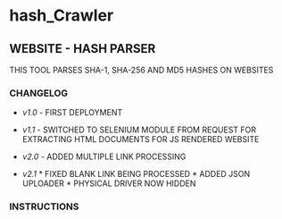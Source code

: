 # hash_Crawler
## WEBSITE - HASH PARSER
THIS TOOL PARSES SHA-1, SHA-256 AND MD5 HASHES ON WEBSITES

### CHANGELOG 
* *v1.0* - FIRST DEPLOYMENT
* *v1.1* - SWITCHED TO SELENIUM MODULE FROM REQUEST FOR EXTRACTING HTML DOCUMENTS FOR JS RENDERED WEBSITE

* *v2.0* - ADDED MULTIPLE LINK PROCESSING
* *v2.1* * FIXED BLANK LINK BEING PROCESSED
       * ADDED JSON UPLOADER
       * PHYSICAL DRIVER NOW HIDDEN

### INSTRUCTIONS
